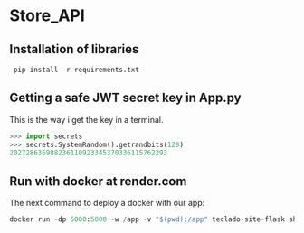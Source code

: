 # Store_API

## Installation of libraries
```python
 pip install -r requirements.txt
```
## Getting a safe JWT secret key in App.py
This is the way i get the key in a terminal.
```python
>>> import secrets
>>> secrets.SystemRandom().getrandbits(128)
202728636988236110923345370336115762293
```
## Run with docker at render.com
The next command to deploy a docker with our app:
```python
docker run -dp 5000:5000 -w /app -v "$(pwd):/app" teclado-site-flask sh -c "flask run --host 0.0.0.0"
